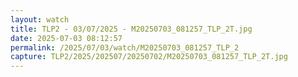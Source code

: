 ```yaml
---
layout: watch
title: TLP2 - 03/07/2025 - M20250703_081257_TLP_2T.jpg
date: 2025-07-03 08:12:57
permalink: /2025/07/03/watch/M20250703_081257_TLP_2
capture: TLP2/2025/202507/20250702/M20250703_081257_TLP_2T.jpg
---
```

